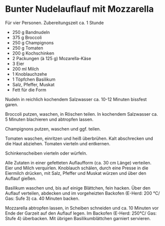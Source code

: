 Bunter Nudelauflauf mit Mozzarella
==================================

Für vier Personen. Zubereitungszeit ca. 1 Stunde

* 250 g Bandnudeln
* 375 g Broccoli
* 250 g Champignons
* 250 g Tomaten
* 200 g Kochschinken
* 2 Packungen (à 125 g) Mozarella-Käse
* 3 Eier
* 200 ml Milch
* 1 Knoblauchzehe
* 1 Töpfchen Basilikum
* Salz, Pfeffer, Muskat
* Fett für die Form

Nudeln in reichlich kochendem Salzwasser ca. 10-12 Minuten bissfest garen.

Broccoli putzen, waschen, in Röschen teilen. In kochendem Salzwasser ca. 5 Minuten blachieren und abtropfen lassen.

Champignons putzen, waschen und ggf. teilen.

Tomaten waschen, einritzen und heiß überbrühen. Kalt abschrecken und die Haut abziehen. Tomaten vierteln und entkernen.

Schinkenscheiben vierteln oder würfeln.

Alle Zutaten in einer gefetteten Auflaufform (ca. 30 cm Länge) verteilen. Eier und Milch verquirlen. Knoblauch schälen, durch eine Presse in die Eiermilch drücken, mit Salz, Pfeffer und Muskat würzen und über den Auflauf gießen.

Basilikum waschen und, bis auf einige Blättchen, fein hacken. Über den Auflauf verteilen, abdecken und im vorgeheizten Backofen (E-Herd: 200 °C/ Gas: Sufe 3) ca. 40 Minuten backen.

Mozzarella abtropfen lassen, in Scheiben schneiden und ca. 10 Minuten vor Ende der Garzeit auf den Auflauf legen. Im Backofen (E-Herd: 250°C/ Gas: Stufe 4) überbacken. Mit übrigen Basilikumblättchen garniert servieren.